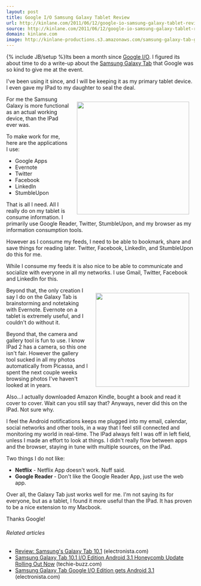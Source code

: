 ```yaml
---
layout: post
title: Google I/O Samsung Galaxy Tablet Review
url: http://kinlane.com/2011/06/12/google-io-samsung-galaxy-tablet-review/
source: http://kinlane.com/2011/06/12/google-io-samsung-galaxy-tablet-review/
domain: kinlane.com
image: http://kinlane-productions.s3.amazonaws.com/samsung-galaxy-tab-google-io-edition.png
---
```

{% include JB/setup %}Its been a month since <a href="http://www.google.com/events/io/2011/">Google I/O</a>.  I figured its about time to do a write-up about the <a href="http://www.samsung.com/global/microsite/galaxytab/10.1/index.html">Samsung Galaxy Tab</a> that Google was so kind to give me at the event.<p></p>
I've been using it since, and I will be keeping it as my primary tablet device.   I even gave my IPad to my daughter to seal the deal.<p></p>
<a href="http://www.samsung.com/global/microsite/galaxytab/10.1/index.html"><img style="padding: 15px;" src="http://kinlane-productions.s3.amazonaws.com/samsung-galaxy-tab-google-io-edition.png" alt="" width="300" align="right" /></a>For me the Samsung Galaxy is more functional as an actual working device, than the IPad ever was.<p></p>
To make work for me, here are the applications I use:
<ul class="mainlist">
	<li>Google Apps</li>
	<li>Evernote</li>
	<li>Twitter</li>
	<li>Facebook</li>
	<li>LinkedIn</li>
	<li>StumbleUpon</li>
</ul>
That is all I need.  All I really do on my tablet is consume information. I primarily use Google Reader, Twitter, StumbleUpon, and my browser as my information consumption tools.<p></p>
However as I consume my feeds, I need to be able to bookmark, share and save things for reading later.  Twitter, Facebook, LinkedIn, and StumbleUpon do this for me.<p></p>
While I consume my feeds it is also nice to be able to communicate and socialize with everyone in all my networks.  I use Gmail, Twitter, Facebook and LinkedIn for this.<p></p>
<a href="http://www.evernote.com/about/download/android.php"><img style="padding: 15px;" src="http://kinlane-productions.s3.amazonaws.com/samsung-galaxy-tab-evernote.jpg" alt="" width="250" align="right" /></a>Beyond that, the only creation I say I do on the Galaxy Tab is brainstorming and notetaking with Evernote.  Evernote on a tablet is extremely useful, and I couldn't do without it.<p></p>
Beyond that, the camera and gallery tool is fun to use.  I know IPad 2 has a camera, so this one isn't fair.  However the gallery tool sucked in all my photos automatically from Picassa, and I spent the next couple weeks browsing photos I've haven't looked at in years.<p></p>
Also...I actually downloaded Amazon Kindle, bought a book and read it cover to cover. Wait can you still say that? Anyways, never did this on the IPad. Not sure why.<p></p>
I feel the Android notifications keeps me plugged into my email, calendar, social networks and other tools, in a way that I feel still connected and monitoring my world in real-time.  The IPad always felt I was off in left field, unless I made an effort to look at things.  I didn't really flow between apps and the browser, staying in tune with multiple sources, on the IPad.<p></p>
Two things I do not like:
<ul class="mainlist">
	<li><strong>Netflix</strong> - Netflix App doesn't work.  Nuff said.</li>
	<li><strong>Google Reader </strong>- Don't like the Google Reader App, just use the web app.</li>
</ul>
Over all, the Galaxy Tab just works well for me.  I'm not saying its for everyone, but as a tablet, I found it more useful than the IPad.  It has proven to be a nice extension to my Macbook.<p></p>
Thanks Google!
<h6 class="zemanta-related-title" style="font-size: 1em;">Related articles</h6>
<ul class="zemanta-article-ul">
	<li class="zemanta-article-ul-li"><a href="http://www.electronista.com/articles/11/06/10/latest.tab.aimed.directly.at.ipad.2/">Review: Samsung's Galaxy Tab 10.1</a> (electronista.com)</li>
	<li class="zemanta-article-ul-li"><a href="http://techie-buzz.com/gadgets-news/samsung-galaxy-tab-10-1-io-edition-android-3-1-honeycomb-update.html">Samsung Galaxy Tab 10.1 I/O Edition Android 3.1 Honeycomb Update Rolling Out Now</a> (techie-buzz.com)</li>
	<li class="zemanta-article-ul-li"><a href="http://www.electronista.com/articles/11/06/11/galaxy.tab.101.i.o.gets.honeycomb.update/">Samsung Galaxy Tab Google I/O Edition gets Android 3.1</a> (electronista.com)</li>
</ul>

